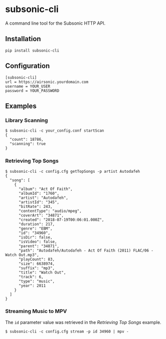 # subsonic-cli

A command line tool for the Subsonic HTTP API.

## Installation
```
pip install subsonic-cli
```

## Configuration
```
[subsonic-cli]
url = https://airsonic.yourdomain.com
username = YOUR_USER
password = YOUR_PASSWORD
```

## Examples

### Library Scanning
```
$ subsonic-cli -c your_config.conf startScan
{
  "count": 18786,
  "scanning": true
}
```

### Retrieving Top Songs
```
$ subsonic-cli -c config.cfg getTopSongs -p artist Autodafeh
{
  "song": [
    {
      "album": "Act Of Faith",
      "albumId": "1760",
      "artist": "Autodafeh",
      "artistId": "345",
      "bitRate": 243,
      "contentType": "audio/mpeg",
      "coverArt": "34871",
      "created": "2018-07-19T00:06:01.000Z",
      "duration": 217,
      "genre": "EBM",
      "id": "34960",
      "isDir": false,
      "isVideo": false,
      "parent": "34871",
      "path": "Autodafeh/Autodafeh - Act Of Faith (2011) FLAC/06 - Watch Out.mp3",
      "playCount": 83,
      "size": 6638974,
      "suffix": "mp3",
      "title": "Watch Out",
      "track": 6,
      "type": "music",
      "year": 2011
    }
  ]
}
```

### Streaming Music to MPV
The `id` parameter value was retrieved in the *Retrieving Top Songs* example.
```
$ subsonic-cli -c config.cfg stream -p id 34960 | mpv -
```
